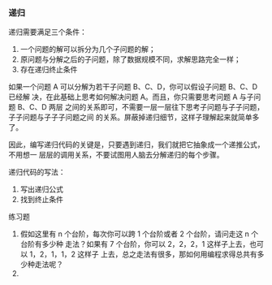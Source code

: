 ### 递归

递归需要满足三个条件：
1. 一个问题的解可以拆分为几个子问题的解；
2. 原问题与分解之后的子问题，除了数据规模不同，求解思路完全一样；
3. 存在递归终止条件

如果一个问题 A 可以分解为若干子问题 B、C、D，你可以假设子问题 B、C、D 已经解
决，在此基础上思考如何解决问题 A。而且，你只需要思考问题 A 与子问题 B、C、D 两层
之间的关系即可，不需要一层一层往下思考子问题与子子问题，子子问题与子子子问题之间
的关系。屏蔽掉递归细节，这样子理解起来就简单多了。

因此，编写递归代码的关键是，只要遇到递归，我们就把它抽象成一个递推公式，不用想一
层层的调用关系，不要试图用人脑去分解递归的每个步骤。

递归代码的写法：
1. 写出递归公式
2. 找到终止条件

练习题
1. 假如这里有 n 个台阶，每次你可以跨 1 个台阶或者 2 个台阶，请问走这 n 个台阶有多少种
   走法？如果有 7 个台阶，你可以 2，2，2，1 这样子上去，也可以 1，2，1，1，2 这样子
   上去，总之走法有很多，那如何用编程求得总共有多少种走法呢？
2. 